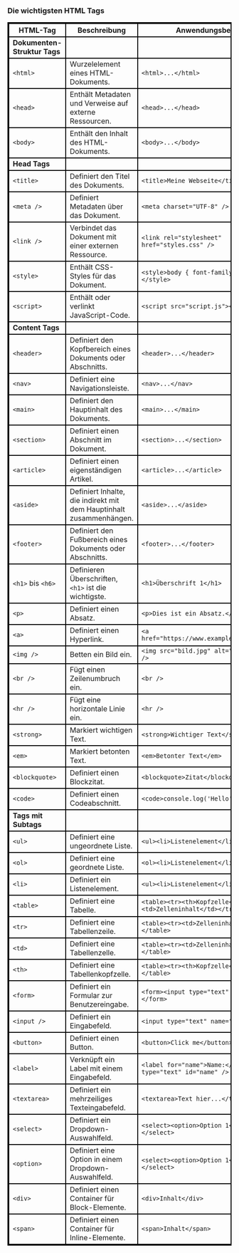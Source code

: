 ### Die wichtigsten HTML Tags

| HTML-Tag     | Beschreibung                                      | Anwendungsbeispiel                        |
|--------------|---------------------------------------------------|-------------------------------------------|
| **Dokumenten-Struktur Tags** | | |
| `<html>`     | Wurzelelement eines HTML-Dokuments.               | `<html>...</html>`                        |
| `<head>`     | Enthält Metadaten und Verweise auf externe Ressourcen. | `<head>...</head>`                        |
| `<body>`     | Enthält den Inhalt des HTML-Dokuments.            | `<body>...</body>`                        |
| **Head Tags** | | |
| `<title>`    | Definiert den Titel des Dokuments.                | `<title>Meine Webseite</title>`           |
| `<meta />`   | Definiert Metadaten über das Dokument.            | `<meta charset="UTF-8" />`                |
| `<link />`   | Verbindet das Dokument mit einer externen Ressource. | `<link rel="stylesheet" href="styles.css" />`|
| `<style>`    | Enthält CSS-Styles für das Dokument.              | `<style>body { font-family: Arial; }</style>` |
| `<script>`   | Enthält oder verlinkt JavaScript-Code.            | `<script src="script.js"></script>`       |
| **Content Tags** | | |
| `<header>`   | Definiert den Kopfbereich eines Dokuments oder Abschnitts. | `<header>...</header>`                    |
| `<nav>`      | Definiert eine Navigationsleiste.                 | `<nav>...</nav>`                          |
| `<main>`     | Definiert den Hauptinhalt des Dokuments.          | `<main>...</main>`                        |
| `<section>`  | Definiert einen Abschnitt im Dokument.            | `<section>...</section>`                  |
| `<article>`  | Definiert einen eigenständigen Artikel.           | `<article>...</article>`                  |
| `<aside>`    | Definiert Inhalte, die indirekt mit dem Hauptinhalt zusammenhängen. | `<aside>...</aside>`                      |
| `<footer>`   | Definiert den Fußbereich eines Dokuments oder Abschnitts. | `<footer>...</footer>`                    |
| `<h1>` bis `<h6>` | Definieren Überschriften, `<h1>` ist die wichtigste. | `<h1>Überschrift 1</h1>`                  |
| `<p>`        | Definiert einen Absatz.                           | `<p>Dies ist ein Absatz.</p>`             |
| `<a>`        | Definiert einen Hyperlink.                        | `<a href="https://www.example.com">Link</a>` |
| `<img />`    | Betten ein Bild ein.                              | `<img src="bild.jpg" alt="Beschreibung" />` |
| `<br />`     | Fügt einen Zeilenumbruch ein.                     | `<br />`                                  |
| `<hr />`     | Fügt eine horizontale Linie ein.                  | `<hr />`                                  |
| `<strong>`   | Markiert wichtigen Text.                          | `<strong>Wichtiger Text</strong>`         |
| `<em>`       | Markiert betonten Text.                           | `<em>Betonter Text</em>`                  |
| `<blockquote>` | Definiert einen Blockzitat.                     | `<blockquote>Zitat</blockquote>`          |
| `<code>`     | Definiert einen Codeabschnitt.                    | `<code>console.log('Hello');</code>`      |
| **Tags mit Subtags** | | |
| `<ul>`       | Definiert eine ungeordnete Liste.                 | `<ul><li>Listenelement</li></ul>`         |
| `<ol>`       | Definiert eine geordnete Liste.                   | `<ol><li>Listenelement</li></ol>`         |
| `<li>`       | Definiert ein Listenelement.                      | `<ul><li>Listenelement</li></ul>`         |
| `<table>`    | Definiert eine Tabelle.                           | `<table><tr><th>Kopfzelle</th></tr><tr><td>Zelleninhalt</td></tr></table>` |
| `<tr>`       | Definiert eine Tabellenzeile.                     | `<table><tr><td>Zelleninhalt</td></tr></table>` |
| `<td>`       | Definiert eine Tabellenzelle.                     | `<table><tr><td>Zelleninhalt</td></tr></table>` |
| `<th>`       | Definiert eine Tabellenkopfzelle.                 | `<table><tr><th>Kopfzelle</th></tr></table>` |
| `<form>`     | Definiert ein Formular zur Benutzereingabe.       | `<form><input type="text" name="name" /></form>` |
| `<input />`  | Definiert ein Eingabefeld.                        | `<input type="text" name="name" />`       |
| `<button>`   | Definiert einen Button.                           | `<button>Click me</button>`               |
| `<label>`    | Verknüpft ein Label mit einem Eingabefeld.        | `<label for="name">Name:</label><input type="text" id="name" />` |
| `<textarea>` | Definiert ein mehrzeiliges Texteingabefeld.       | `<textarea>Text hier...</textarea>`       |
| `<select>`   | Definiert ein Dropdown-Auswahlfeld.               | `<select><option>Option 1</option></select>` |
| `<option>`   | Definiert eine Option in einem Dropdown-Auswahlfeld. | `<select><option>Option 1</option></select>` |
| `<div>`      | Definiert einen Container für Block-Elemente.     | `<div>Inhalt</div>`                       |
| `<span>`     | Definiert einen Container für Inline-Elemente.    | `<span>Inhalt</span>`                     |

<style>
    html { font-size: 14px; }
    h1 { font-size: 1.2em; text-align: center; }
    table, td, th { border: 2px solid black; border-collapse: collapse; }

    @media print {
        html { font-size: 14px; }
        h1 { font-size: 1.2em; text-align: center; }
        table, td, th { border: 2px solid black; border-collapse: collapse; }
    }
</style>